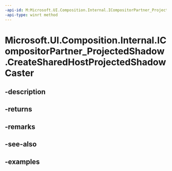 ```yaml
---
-api-id: M:Microsoft.UI.Composition.Internal.ICompositorPartner_ProjectedShadow.CreateSharedHostProjectedShadowCaster
-api-type: winrt method
---
```


# Microsoft.UI.Composition.Internal.ICompositorPartner_ProjectedShadow.CreateSharedHostProjectedShadowCaster

<!--
public Microsoft.UI.Composition.CompositionProjectedShadowCaster CreateSharedHostProjectedShadowCaster ();
-->


## -description

## -returns

## -remarks

## -see-also

## -examples


